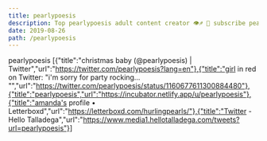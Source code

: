 ```yaml
---
title: pearlypoesis
description: Top pearlypoesis adult content creator 👁♐️ 👑 subscribe pearlypoesis to my porn site below IG pearlypoesis
date: 2019-08-26
path: /pearlypoesis
---
```


pearlypoesis
[{"title":"christmas baby (@pearlypoesis) | Twitter","url":"https://twitter.com/pearlypoesis?lang=en"},{"title":"girl in red on Twitter: \"i'm sorry for party rocking… \"","url":"https://twitter.com/pearlypoesis/status/1160677611300884480"},{"title":"pearlypoesis","url":"https://incubator.netlify.app/u/pearlypoesis"},{"title":"‎amanda's profile • Letterboxd","url":"https://letterboxd.com/hurlingpearls/"},{"title":"Twitter - Hello Talladega","url":"https://www.media1.hellotalladega.com/tweets?url=pearlypoesis"}]

